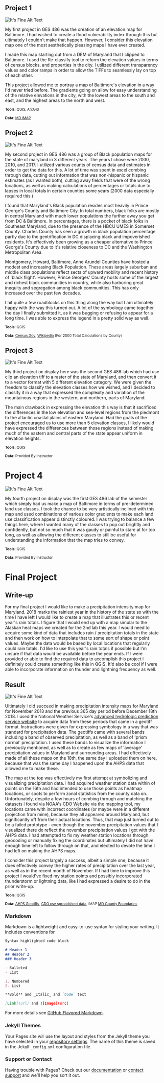 

## Project 1

![It's Fine Alt Text](Previews/Project1Preview.PNG)

  My first project in GES 486 was the creation of an elevation map for Baltimore. I had wished to create a flood vulnerability index through this but ultimately I couldn't make that happen. However, I consider this elevation map one of the most aesthetically pleasing maps I have ever created. 

  I made this map starting out from a DEM of Maryland that I clipped to Baltimore. I used the Re-classify tool to reform the elevation values in terms of census blocks, and properties in the city. I utilized different transparency values and color ramps in order to allow the TIFFs to seamlessly lay on top of each other.

  This project allowed me to portray a map of Baltimore's elevation in a way I'd never tried before. The gradients going on allow for easy understanding of the relative elevations in the city, with the lowest areas to the south and east, and the highest areas to the north and west.

<small>__Tools__: QGIS, ArcGIS</small>

<small>__Data__: [MD iMAP](https://imap.maryland.gov/Pages/lidar-dem-download-files.aspx)</small>

## Project 2

![It's Fine Alt Text](Previews/Project2Preview.PNG)

  My second project in GES 486 was a group of Black population maps for the state of maryland in 3 different years. The years I chose were 2000, 2010, and 2017. I utilized various counts of census data and estimates in order to get the data for this. A lot of time was spent in excel combing through data, cutting out information that was non-hispanic or hispanic estimates (as I wanted both), cutting away fields that were of the wrong locations, as well as making calculations of percentages or totals due to lapses in local totals in certain counties some years (2000 data especially required this.)

  I found that Maryland's Black population resides most heavily in Prince George's County and Baltimore City. In total numbers, black folks are mostly in central Maryland with much lower populations the further away you get from DC & Baltimore. In percentages, there is a pocket of black folks in Southeast Maryland, due to the presence of the HBCU UMES in Somerset County. Charles County has seen a growth in black population percentage partly due to the gentrification in DC displacing black and impoverished residents. It's effectively been growing as a cheaper alternative to Prince George's County due to it's relative closeness to DC and the Washington Metropolitan Area. 

  Montgomery, Howard, Baltimore, Anne Arundel Counties have hosted a modest and increasing Black Population. These areas largely suburban and middle class populations reflect sects of upward mobility and recent history of 'black flight'. However, Prince Georges' County hosts some of the largest and richest black communities in country, while also harboring great inequity and segregation among black communities. This has only increased over the past few decades.

  I hit quite a few roadblocks on this thing along the way but I am ultimately happy with the way this turned out. A lot of the symbology came together the day I finally submitted it, as it was bugging or refusing to appear for a long time. I was able to express the legend in a pretty solid way as well.
  
  <small>__Tools__: QGIS </small>
  
  <small>__Data__: [Census.Gov](https://www.census.gov/quickfacts/md), [Wikipedia](https://en.wikipedia.org/wiki/Montgomery_County,_Maryland#2000_census) (For 2000 Total Calculations by County) </small>

## Project 3

![It's Fine Alt Text](Previews/Project3Preview.PNG)

  My third project on display here was the second GES 486 lab which had use clip an elevation tiff to a raster of the state of Maryland, and then convert it to a vector format with 5 different elevation category. We were given the freedom to classify the elevation classes how we wished, and I decided to classify it in a way that expressed the complexity and variation of the mountainous regions in the western, and northern, parts of Maryland.

  The main drawback in expressing the elevation this way is that it sacrificed the differences in the low elevation and sea-level regions from the piedmont to the atlantic coastal plains of eastern Maryland. Had the goals of the project encouraged us to use more than 5 elevation classes, I likely would have expressed the differences between those regions instead of making much of the eastern and central parts of the state appear uniform in elevation heights.

<small>__Tools__: QGIS</small>

<small>__Data__: Provided By Instructor </small>

# Project 4

![It's Fine Alt Text](Previews/Project4Preview.PNG)

  My fourth project on display was the first GES 486 lab of the semester which simply had us make a map of Baltimore in terms of pre-determined land use classes. I took the chance to be very artistically inclined with this map and used combinations of various color gradients to make each land use classification appear distinctly coloured. I was trying to balance a few things here, where I wanted many of the classes to pop out brightly and confidently, but not so much that it was gaudy or painful to stare at for too long, as well as allowing the different classes to still be useful for understanding the information that the map tries to convey. 
  
<small>__Tools__: QGIS</small>

<small>__Data__: Provided By Instructor </small>

# Final Project

## Write-up
For my final project I would like to make a precipitation intensity map for Maryland. 2018 marks the rainiest year in the history of the state so with the time I have left I would like to create a map that illustrates this or recent year's rain totals. I figure that I would end up with a map simular to the Alaskan heat maps we created for the 2nd lab this year. I would need to acquire some kind of data that includes rain / precipitation totals in the state and then work on how to interpolate that to some sort of shape or point values. Maybe the data would be based by local locations that regularly could rain totals. I'd like to use this year's rain totals if possible but I'm unsure if that data would be available before the year ends. If I were provided or able to find the required data to accomplish this project I definitely could create something like this in QGIS. It'd also be cool if I were able to incorporate information on thunder and lightning frequency as well.

## Result

![It's Fine Alt Text](MD_Precipitation_Final_Project.png)

Ultimately I did succeed in making precipitation intensity maps for Maryland for November 2018 and the previous 365 day period before December 18th 2018. I used the National Weather Service's [advanced hydrologic prediction service website](https://water.weather.gov/precip/) to acquire data from these periods that came in a geotiff format. Instructions were given for expressing symbology in a way that was standard for precipitation data. The geotiffs came with several bands including a band of observed precipitation, as well as a band of 'prism normal' precipitation. I used these bands to visualize the information I previously mentioned, as well as to create as few maps of 'average' precipitation values in Maryland and surrounding areas. I had effectively made of all these maps on the 18th, the same day I uploaded them on here, because that was the same day I happened upon the AHPS data that allowed me to make these.

The map at the top was effectively my first attempt at symbolizing and visualizing precipitation data. I had acquired weather station data within of points on the 16th and had intended to use those points as heatmap locations, or spots to perform zonal statistics from the county data on. Unfortunately, despite a few hours of combing through and matching the datasets I found via NOAA's [CDO Website](https://www.ncdc.noaa.gov/cdo-web/) via the mapping tool, my locations came with incorrect coordinates (or maybe were in a different projection from mine), because they all appeared around Maryland, but significantly off from their actual locations. Thus, that map just turned out to be a failed prototype - even though the november precipitation values that I visualized there do reflect the november precipitation values I got with the AHPS data. I had attempted to fix my weather station locations through geocoding or manually fixing the coordinates but ultimately I did not have enough time left to follow through on that, and elected to devote the time I had left on making the AHPS maps.

I consider this project largely a success, albeit a simple one, because it does effectively convey the higher rates of precipitation over the last year, as well as in the recent month of November. If I had time to improve this project I would've fixed my station points and possibly incorporated thunderstorm or lightning data, like I had expressed a desire to do in the prior write-up.

<small>__Tools__: QGIS</small>

<small>__Data__: [AHPS Geotiffs](https://water.weather.gov/precip/), [CDO csv spreadsheet data](https://www.ncdc.noaa.gov/cdo-web/), iMAP [MD County Boundaries](http://data.imap.maryland.gov/datasets/4c172f80b626490ea2cff7b699febedb_1) </small>

### Markdown

Markdown is a lightweight and easy-to-use syntax for styling your writing. It includes conventions for

```markdown
Syntax highlighted code block

# Header 1
## Header 2
### Header 3

- Bulleted
- List

1. Numbered
2. List

**Bold** and _Italic_ and `Code` text

[Link](url) and ![Image](src)
```

For more details see [GitHub Flavored Markdown](https://guides.github.com/features/mastering-markdown/).

### Jekyll Themes

Your Pages site will use the layout and styles from the Jekyll theme you have selected in your [repository settings](https://github.com/natejones1096/natejones1096.github.io/settings). The name of this theme is saved in the Jekyll `_config.yml` configuration file.

### Support or Contact

Having trouble with Pages? Check out our [documentation](https://help.github.com/categories/github-pages-basics/) or [contact support](https://github.com/contact) and we’ll help you sort it out.
